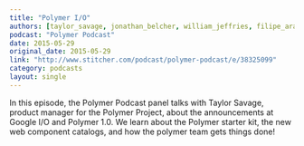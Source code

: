 ```yaml
---
title: "Polymer I/O"
authors: [taylor_savage, jonathan_belcher, william_jeffries, filipe_araujo, dane_oconner]
podcast: "Polymer Podcast"
date: 2015-05-29
original_date: 2015-05-29
link: "http://www.stitcher.com/podcast/polymer-podcast/e/38325099"
category: podcasts
layout: single
---
```


In this episode, the Polymer Podcast panel talks with Taylor Savage, product manager for the Polymer Project, about the
announcements at Google I/O and Polymer 1.0. We learn about the Polymer starter kit, the new web component catalogs, and
how the polymer team gets things done!
